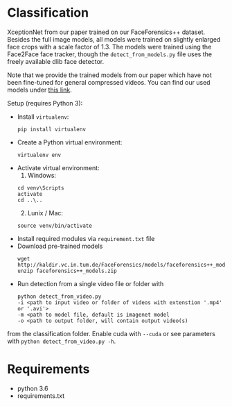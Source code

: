 # Classification

XceptionNet from our paper trained on our FaceForensics++ dataset. Besides the full image models, all models were trained on slightly enlarged face crops with a scale factor of 1.3.
The models were trained using the Face2Face face tracker, though the `detect_from_models.py` file uses the freely available dlib face detector.

Note that we provide the trained models from our paper which have not been fine-tuned for general compressed videos. You can find our used models under [this link](http://kaldir.vc.in.tum.de:/FaceForensics/models/faceforensics++_models.zip).   

Setup (requires Python 3):
- Install `virtualenv`: 
    ```shell
    pip install virtualenv
    ```
- Create a Python virtual environment:
    ```shell
    virtualenv env
    ```
- Activate virtual environment:
    1. Windows:
    ```shell
    cd venv\Scripts
    activate
    cd ..\..
    ```
    2. Lunix / Mac:
    ```shell
    source venv/bin/activate
    ```
- Install required modules via `requirement.txt` file
- Download pre-trained models
    ```shell
    wget http://kaldir.vc.in.tum.de/FaceForensics/models/faceforensics++_models.zip
    unzip faceforensics++_models.zip
    ```
- Run detection from a single video file or folder with
    ```shell
    python detect_from_video.py
    -i <path to input video or folder of videos with extenstion '.mp4' or '.avi'>
    -m <path to model file, default is imagenet model
    -o <path to output folder, will contain output video(s)
    ```  
from the classification folder. Enable cuda with ```--cuda```  or see parameters with ```python detect_from_video.py -h```.



# Requirements

- python 3.6
- requirements.txt
